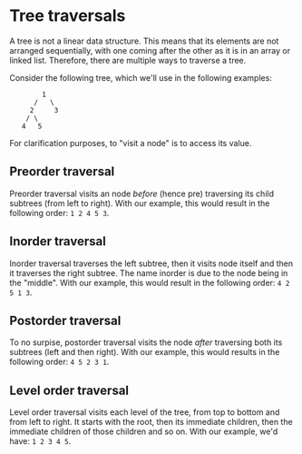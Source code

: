 # Tree traversals

A tree is not a linear data structure. This means that its elements are not
arranged sequentially, with one coming after the other as it is in an array or
linked list. Therefore, there are multiple ways to traverse a tree.

Consider the following tree, which we'll use in the following examples:

```
        1
      /   \
     2     3
    / \
   4   5

```

For clarification purposes, to "visit a node" is to access its value.

## Preorder traversal

Preorder traversal visits an node _before_ (hence pre) traversing its child
subtrees (from left to right). With our example, this would result in the
following order: `1 2 4 5 3`.

## Inorder traversal

Inorder traversal traverses the left subtree, then it visits node itself and
then it traverses the right subtree. The name inorder is due to the node being
in the "middle". With our example, this would result in the following order:
`4 2 5 1 3`.

## Postorder traversal

To no surpise, postorder traversal visits the node _after_ traversing both its
subtrees (left and then right). With our example, this would results in the
following order: `4 5 2 3 1`.

## Level order traversal

Level order traversal visits each level of the tree, from top to bottom and from
left to right. It starts with the root, then its immediate children, then the
immediate children of those children and so on. With our example, we'd have:
`1 2 3 4 5`.
